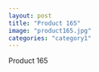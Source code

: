 ```yaml
---
layout: post
title: "Product 165"
image: "product165.jpg"
categories: "category1"
---
```

Product 165
